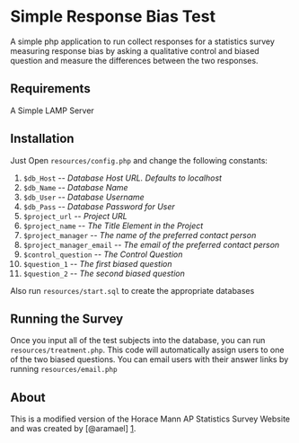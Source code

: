 Simple Response Bias Test
=========================

A simple php application to run collect responses for a statistics survey measuring response bias by asking a qualitative control and biased question and measure the differences between the two responses. 

Requirements
------------
A Simple LAMP Server

Installation
------------

Just Open `resources/config.php` and change the following constants:

1. `$db_Host` -- *Database Host URL. Defaults to localhost*
2. `$db_Name` -- *Database Name*
3. `$db_User` -- *Database Username*
4. `$db_Pass` -- *Database Password for User*
5. `$project_url` -- *Project URL*
6. `$project_name` -- *The Title Element in the Project*
7. `$project_manager` -- *The name of the preferred contact person*
8. `$project_manager_email` -- *The email of the preferred contact person*
9. `$control_question` -- *The Control Question*
10. `$question_1` -- *The first biased question*
11. `$question_2` -- *The second biased question*

Also run `resources/start.sql` to create the appropriate databases

Running the Survey
----------------

Once you input all of the test subjects into the database, you can run `resources/treatment.php`. This code will automatically assign users to one of the two biased questions. You can email users with their answer links by running `resources/email.php`

About
-----

This is a modified version of the Horace Mann AP Statistics Survey Website and was created by [@aramael] [1].

  [1]: https://twitter.com/#!/aramael "MSN Search"
